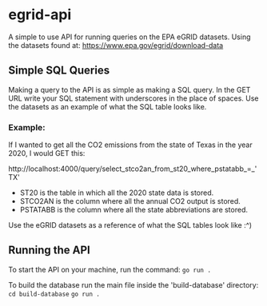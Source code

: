 # egrid-api
A simple to use API for running queries on the EPA eGRID datasets. Using the datasets found at: https://www.epa.gov/egrid/download-data

## Simple SQL Queries
Making a query to the API is as simple as making a SQL query. In the GET URL write your SQL statement with underscores in the place of spaces. Use the datasets as an example of what the SQL table looks like.

### Example:
If I wanted to get all the CO2 emissions from the state of Texas in the year 2020, I would GET this:

http://localhost:4000/query/select_stco2an_from_st20_where_pstatabb_=_'TX'

- ST20 is the table in which all the 2020 state data is stored.
- STCO2AN is the column  where all the annual CO2 output is stored.
- PSTATABB is the column where all the state abbreviations are stored.

Use the eGRID datasets as a reference of what the SQL tables look like :^)

## Running the API
To start the API on your machine, run the command:
`go run .`

To build the database run the main file inside the 'build-database' directory:
`cd build-database`
`go run .`
